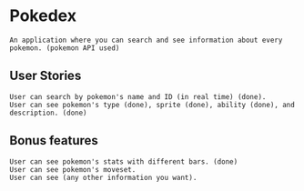 # Pokedex
    An application where you can search and see information about every pokemon. (pokemon API used)

## User Stories

    User can search by pokemon's name and ID (in real time) (done).
    User can see pokemon's type (done), sprite (done), ability (done), and description. (done)

## Bonus features

    User can see pokemon's stats with different bars. (done)
    User can see pokemon's moveset.
    User can see (any other information you want).
